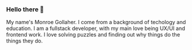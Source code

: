### Hello there 👋
My name's Monroe Gollaher. I come from a background of techology and education. I am a fullstack developer, with my main love being UX/UI and frontend work. I love solving puzzles and finding out why things do the things they do. 

<!--
**MonroeGollaher/MonroeGollaher** is a ✨ _special_ ✨ repository because its `README.md` (this file) appears on your GitHub profile.

Here are some ideas to get you started:

- 🔭 I’m currently working on ...
- 🌱 I’m currently learning ...
- 👯 I’m looking to collaborate on ...
- 🤔 I’m looking for help with ...
- 💬 Ask me about ...
- 📫 How to reach me: ...
- 😄 Pronouns: ...
- ⚡ Fun fact: ...
-->
